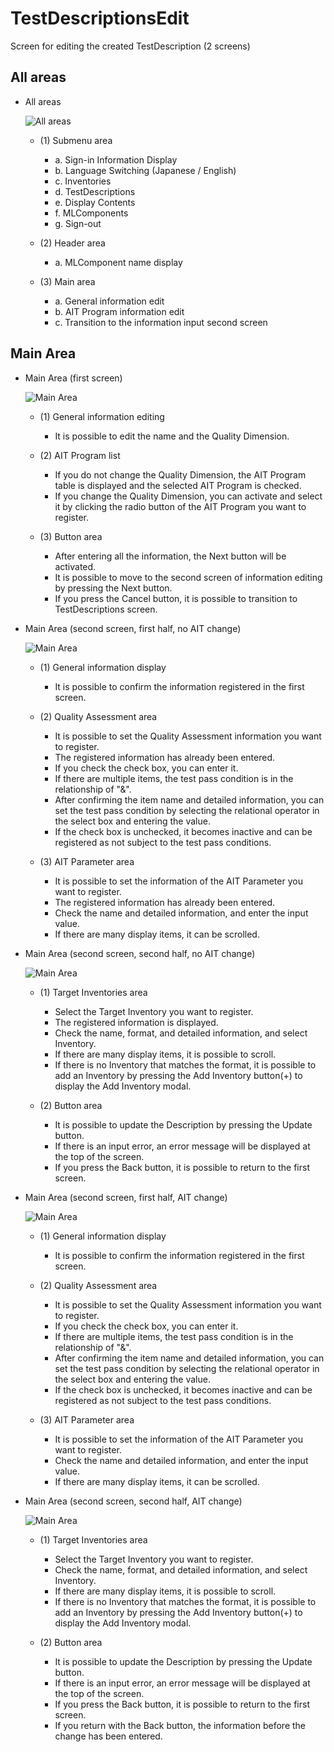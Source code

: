 # TestDescriptionsEdit

Screen for editing the created TestDescription (2 screens)

## All areas

* All areas

  ![All areas](01/06_01.png)

  * (1) Submenu area

    * a. Sign-in Information Display
    * b. Language Switching (Japanese / English)
    * c. Inventories
    * d. TestDescriptions
    * e. Display Contents
    * f. MLComponents
    * g. Sign-out

  * (2) Header area
    * a. MLComponent name display

  * (3) Main area
    * a. General information edit
    * b. AIT Program information edit
    * c. Transition to the information input second screen

## Main Area

* Main Area (first screen)

  ![Main Area](01/06_02.png)

  * (1) General information editing
    * It is possible to edit the name and the Quality Dimension.

  * (2) AIT Program list
    * If you do not change the Quality Dimension, the AIT Program table is displayed and the selected AIT Program is checked.
    * If you change the Quality Dimension, you can activate and select it by clicking the radio button of the AIT Program you want to register.

  * (3) Button area
    * After entering all the information, the Next button will be activated.
    * It is possible to move to the second screen of information editing by pressing the Next button.
    * If you press the Cancel button, it is possible to transition to TestDescriptions screen.

* Main Area (second screen, first half, no AIT change)

  ![Main Area](01/06_03.png)

  * (1) General information display
    * It is possible to confirm the information registered in the first screen.

  * (2) Quality Assessment area
    * It is possible to set the Quality Assessment information you want to register.
    * The registered information has already been entered.
    * If you check the check box, you can enter it.
    * If there are multiple items, the test pass condition is in the relationship of "&".
    * After confirming the item name and detailed information, you can set the test pass condition by selecting the relational operator in the select box and entering the value.
    * If the check box is unchecked, it becomes inactive and can be registered as not subject to the test pass conditions.

  * (3) AIT Parameter area
    * It is possible to set the information of the AIT Parameter you want to register.
    * The registered information has already been entered.
    * Check the name and detailed information, and enter the input value.
    * If there are many display items, it can be scrolled.

* Main Area (second screen, second half, no AIT change)

  ![Main Area](01/06_04.png)

  * (1) Target Inventories area
    * Select the Target Inventory you want to register.
    * The registered information is displayed.
    * Check the name, format, and detailed information, and select Inventory.
    * If there are many display items, it is possible to scroll.
    * If there is no Inventory that matches the format, it is possible to add an Inventory by pressing the Add Inventory button(+) to display the Add Inventory modal.

  * (2) Button area
    * It is possible to update the Description by pressing the Update button.
    * If there is an input error, an error message will be displayed at the top of the screen.
    * If you press the Back button, it is possible to return to the first screen.

* Main Area (second screen, first half, AIT change)

  ![Main Area](01/06_05.png)

  * (1) General information display
    * It is possible to confirm the information registered in the first screen.

  * (2) Quality Assessment area
    * It is possible to set the Quality Assessment information you want to register.
    * If you check the check box, you can enter it.
    * If there are multiple items, the test pass condition is in the relationship of "&".
    * After confirming the item name and detailed information, you can set the test pass condition by selecting the relational operator in the select box and entering the value.
    * If the check box is unchecked, it becomes inactive and can be registered as not subject to the test pass conditions.

  * (3) AIT Parameter area
    * It is possible to set the information of the AIT Parameter you want to register.
    * Check the name and detailed information, and enter the input value.
    * If there are many display items, it can be scrolled.

* Main Area (second screen, second half, AIT change)

  ![Main Area](01/06_06.png)

  * (1) Target Inventories area
    * Select the Target Inventory you want to register.
    * Check the name, format, and detailed information, and select Inventory.
    * If there are many display items, it is possible to scroll.
    * If there is no Inventory that matches the format, it is possible to add an Inventory by pressing the Add Inventory button(+) to display the Add Inventory modal.

  * (2) Button area
    * It is possible to update the Description by pressing the Update button.
    * If there is an input error, an error message will be displayed at the top of the screen.
    * If you press the Back button, it is possible to return to the first screen.
    * If you return with the Back button, the information before the change has been entered.
